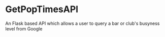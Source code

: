 # GetPopTimesAPI
An Flask based API which allows a user to query a bar or club's busyness level from Google
